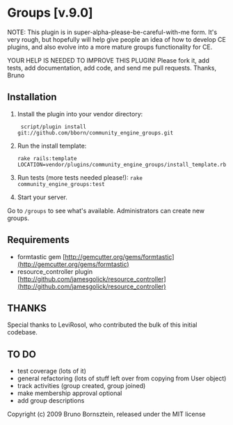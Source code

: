 Groups [v.9.0]
==============
 
NOTE: This plugin is in super-alpha-please-be-careful-with-me form. It's very rough, but hopefully will help give people an idea of how to develop CE plugins, and also evolve into a more mature groups functionality for CE.

YOUR HELP IS NEEDED TO IMPROVE THIS PLUGIN! Please fork it, add tests, add documentation, add code, and send me pull requests. Thanks,
Bruno

Installation
------------

1. Install the plugin into your vendor directory: 

        script/plugin install git://github.com/bborn/community_engine_groups.git

2.  Run the install template:

        rake rails:template LOCATION=vendor/plugins/community_engine_groups/install_template.rb    
  
3. Run tests (more tests needed please!): `rake community_engine_groups:test`

4. Start your server.

Go to `/groups` to see what's available. Administrators can create new groups.


Requirements
------------
- formtastic gem [http://gemcutter.org/gems/formtastic](http://gemcutter.org/gems/formtastic)
- resource_controller plugin [http://github.com/jamesgolick/resource_controller](http://github.com/jamesgolick/resource_controller)


THANKS
------

Special thanks to LeviRosol, who contributed the bulk of this initial codebase.

 
TO DO
-----
  - test coverage (lots of it)  
  - general refactoring (lots of stuff left over from copying from User object)  
  - track activities (group created, group joined)
  - make membership approval optional 
  - add group descriptions


  
  
Copyright (c) 2009 Bruno Bornsztein, released under the MIT license